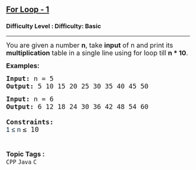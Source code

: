 <h2><a href="https://www.geeksforgeeks.org/problems/for-loop-1-1605617969--181812/1?page=3&category=Java&difficulty=Basic&sortBy=submissions">For Loop - 1</a></h2><h3>Difficulty Level : Difficulty: Basic</h3><hr><div class="problems_problem_content__Xm_eO"><p><span style="font-size: 18px;">You are given a number <strong>n</strong>, take <strong>input</strong> of n and print its <strong>multiplication</strong> table in a single line using for loop till <strong>n * 10</strong>.&nbsp;</span></p>
<p><span style="font-size: 18px;"><strong>Examples:</strong></span></p>
<pre><span style="font-size: 18px;"><strong>Input: </strong>n = 5
<strong>Output: </strong>5 10 15 20 25 30 35 40 45 50</span></pre>
<pre><span style="font-size: 18px;"><strong>Input: </strong>n = 6
<strong>Output: </strong>6 12 18 24 30 36 42 48 54 60<br><br><strong>Constraints:<br></strong><span style="color: #001d35; font-family: 'Google Sans', Arial, sans-serif; white-space: normal; background-color: #ffffff;">1 ≤ n&nbsp;</span></span><span style="font-size: 14pt;">≤ 10</span></pre></div><br><p><span style=font-size:18px><strong>Topic Tags : </strong><br><code>CPP</code>&nbsp;<code>Java</code>&nbsp;<code>C</code>&nbsp;